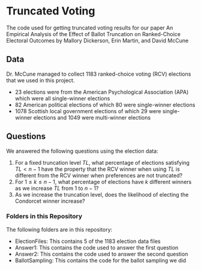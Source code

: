 # Truncated Voting
The code used for getting truncated voting results for our paper An Empirical Analysis of the Effect of Ballot Truncation on Ranked-Choice Electoral Outcomes by Mallory Dickerson, Erin Martin, and David McCune

## Data

Dr. McCune managed to collect 1183 ranked-choice voting (RCV) elections that we used in this project.  
* 23 elections were from the American Psychological Association (APA) which were all single-winner elections
* 82 American political elections of which 80 were single-winner elections
* 1078 Scottish local government elections of which 29 were single-winner elections and 1049 were multi-winner elections

## Questions

We answered the following questions using the election data:
1. For a fixed truncation level $TL$, what percentage of elections satisfying $TL < n-1$ have the property that the RCV winner when using $TL$ is different from the RCV winner when preferences are not truncated?
2. For $1 \leq k \leq n-1$, what percentage of elections have $k$ different winners as we increase $TL$ from $1$ to $n-1$?
3. As we increase the truncation level, does the likelihood of electing the Condorcet winner increase?

### Folders in this Repository

The following folders are in this repository:
* ElectionFiles:  This contains 5 of the 1183 election data files
* Answer1:  This contains the code used to answer the first question
* Answer2:  This contains the code used to answer the second question
* BallotSampling:  This contains the code for the ballot sampling we did

